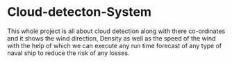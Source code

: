 # Cloud-detecton-System
This whole project is all about cloud detection along with there co-ordinates and it shows the wind direction, Density as well as the speed of the wind with the help of which we can execute any run time forecast of any type of naval ship to reduce the risk of any losses.
